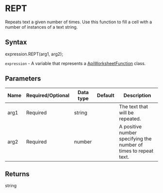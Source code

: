 # REPT

Repeats text a given number of times. Use this function to fill a cell with a number of instances of a text string.

## Syntax

expression.REPT(arg1, arg2);

`expression` - A variable that represents a [ApiWorksheetFunction](../ApiWorksheetFunction.md) class.

## Parameters

| **Name** | **Required/Optional** | **Data type** | **Default** | **Description** |
| ------------- | ------------- | ------------- | ------------- | ------------- |
| arg1 | Required | string |  | The text that will be repeated. |
| arg2 | Required | number |  | A positive number specifying the number of times to repeat text. |

## Returns

string